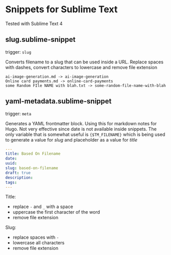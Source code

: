 # Snippets for Sublime Text 

Tested with Sublime Text 4

## slug.sublime-snippet
trigger: `slug`

Converts filename to a slug that can be used inside a URL. Replace spaces with dashes, convert characters to lowercase and remove file extension

```
ai-image-generation.md -> ai-image-generation
Online card payments.md -> online-card-payments
some Random FIle NAME with blah.txt -> some-random-file-name-with-blah
```

## yaml-metadata.sublime-snippet
trigger: `meta`

Generates a YAML frontmatter block. Using this for markdown notes for Hugo. Not very effective since date is not available inside snippets. The only variable that is somewhat useful is `{$TM_FILENAME}` which is being used to generate a value for _slug_ and placeholder as a value for _title_

```yaml
---
title: Based On Filename
date: 
uuid: 
slug: based-on-filename
draft: true
description: 
tags:
---
```

Title:
- replace `-` and `_` with a space
- uppercase the first character of the word
- remove file extension

Slug:
- replace spaces with `-`
- lowercase all characters
- remove file extension
